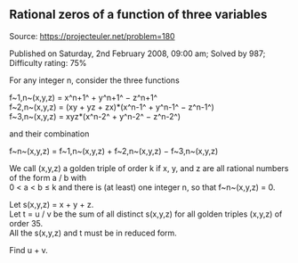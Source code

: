 Rational zeros of a function of three variables
-----------------------------------------------

Source: https://projecteuler.net/problem=180

Published on Saturday, 2nd February 2008, 09:00 am; Solved by 987;
Difficulty rating: 75%

For any integer n, consider the three functions

f~1,n~(x,y,z) = x^n+1^ + y^n+1^ − z^n+1^\
f~2,n~(x,y,z) = (xy + yz + zx)\*(x^n-1^ + y^n-1^ − z^n-1^)\
f~3,n~(x,y,z) = xyz\*(x^n-2^ + y^n-2^ − z^n-2^)

and their combination

f~n~(x,y,z) = f~1,n~(x,y,z) + f~2,n~(x,y,z) − f~3,n~(x,y,z)

We call (x,y,z) a golden triple of order k if x, y, and z are all
rational numbers of the form a / b with\
 0 \< a \< b ≤ k and there is (at least) one integer n, so that
f~n~(x,y,z) = 0.

Let s(x,y,z) = x + y + z.\
 Let t = u / v be the sum of all distinct s(x,y,z) for all golden
triples (x,y,z) of order 35.\
 All the s(x,y,z) and t must be in reduced form.

Find u + v.
